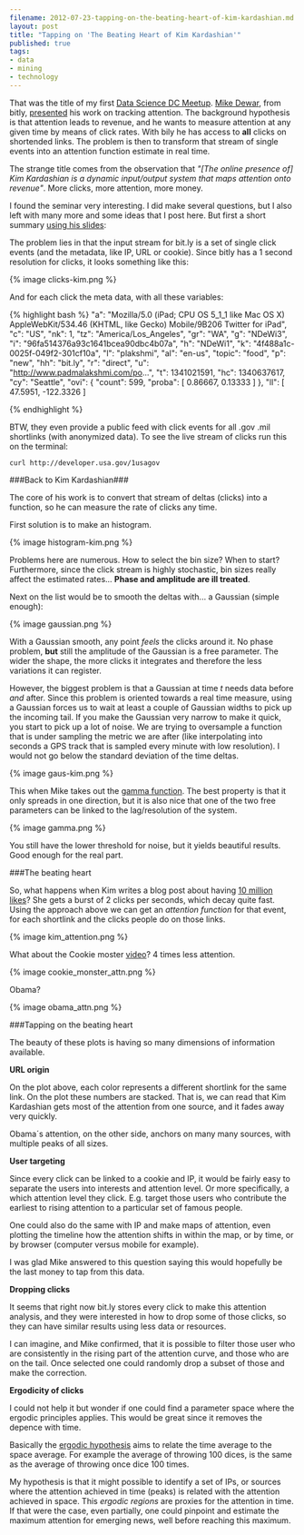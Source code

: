 ```yaml
---
filename: 2012-07-23-tapping-on-the-beating-heart-of-kim-kardashian.md
layout: post
title: "Tapping on 'The Beating Heart of Kim Kardashian'"
published: true 
tags:
- data
- mining
- technology
---
```


That was the title of my first [Data Science DC
Meetup](http://www.meetup.com/Data-Science-DC/events/70123182/). [Mike
Dewar](http://www.twitter.com/mikedewar), from bitly,
[presented](https://github.com/mikedewar/beatingheart) his work on tracking attention. The
background hypothesis is that attention leads to revenue, and he wants
to measure attention at any given time by means of click rates. With bily he has access to **all** clicks on
shortended links. The problem is then to transform that stream of single
events into an attention function estimate in real time.

The strange title comes from the observation that *"[The online presence of] Kim Kardashian is a dynamic input/output system that maps attention onto revenue"*. More clicks, more attention, more money. 

I found the seminar very interesting. I did make several questions,  but I also left with many more and some ideas that I post here. But first a short summary [using his slides](https://github.com/mikedewar/beatingheart):

<!--more-->
The problem lies in that the input stream for bit.ly is a set of single click events
(and the metadata, like IP, URL or cookie). Since bitly has a 1 second
resolution for clicks, it looks something like this:

{% image clicks-kim.png %}

And for each click the meta data, with all these variables:

{% highlight bash %}
"a": "Mozilla/5.0 (iPad; CPU OS 5_1_1 like Mac OS X) AppleWebKit/534.46
(KHTML, like Gecko) Mobile/9B206 Twitter for iPad",
"c": "US",
"nk": 1,
"tz": "America/Los_Angeles",
"gr": "WA",
"g": "NDeWi3",
"i": "96fa514376a93c1641bcea90dbc4b07a",
"h": "NDeWi1",
"k": "4f488a1c-0025f-049f2-301cf10a",
"l": "plakshmi",
"al": "en-us",
"topic": "food",
"p": "new",
"hh": "bit.ly",
"r": "direct",
"u": "http://www.padmalakshmi.com/po...",
"t": 1341021591,
"hc": 1340637617,
"cy": "Seattle",
"ovi": {
"count": 599,
"proba": [
  0.86667,
  0.13333
]
},
"ll": [
 47.5951,
 -122.3326
 ]

{% endhighlight %}

BTW, they even provide a public feed with click events for all .gov .mil
shortlinks (with anonymized data). To see the live stream of clicks run this
on the terminal:

    curl http://developer.usa.gov/1usagov

###Back to Kim Kardashian###

The core of his work is to convert that stream of deltas (clicks) into a
function, so he can measure the rate of clicks any time. 

First solution
is to make an histogram.

{% image histogram-kim.png  %}

Problems here are numerous. How to select the bin size? When to start?
Furthermore, since the click stream is highly stochastic, bin sizes
really affect the estimated rates... **Phase and amplitude are ill treated**.

Next on the list would be to smooth the deltas with... a Gaussian
(simple enough):

{% image gaussian.png   %}

With a Gaussian smooth, any point *feels* the clicks around it. No phase problem, **but** still the amplitude of the Gaussian is
a free parameter. The wider the shape, the more clicks it integrates and
therefore the less variations it can register. 

However, the biggest problem is that
a Gaussian at time *t* needs data before *and* after. Since this problem
is oriented towards a real time measure, using a Gaussian forces us to wait at
least a couple of Gaussian widths to pick up the incoming tail. If you
make the Gaussian very narrow to make it quick, you start to pick up a
lot of noise. We are trying to oversample a function
that is under sampling the metric we are after (like interpolating into
seconds a GPS track that is sampled every minute with low resolution). I
would not go below the standard deviation of the time deltas. 


{% image gaus-kim.png  %}

This when Mike takes out the [gamma function](http://en.wikipedia.org/wiki/Gamma_distribution). The best property is that
it only spreads in one direction, but it is also nice that one of the
two free parameters can be linked to the lag/resolution of the system.

{% image gamma.png  %}

You still have the lower threshold for noise, but it yields beautiful
results. Good enough for the real part.


###The beating heart

So, what happens when Kim writes a blog post about having [10 million
likes](http://www.celebuzz.com/2012-07-10/kim-kardashian-thanks-to-all-10-million-of-you/)? She gets a burst of 2 clicks per seconds, which decay quite fast. Using the approach above we can get an *attention function* for that event, for each shortlink and the clicks people do on those links.


{% image kim_attention.png  %}

What about the Cookie moster [video](http://www.youtube.com/watch?v=-qTIGg3I5y8)? 4
times less attention.


{% image cookie_monster_attn.png  %}

Obama?


{% image obama_attn.png  %}


###Tapping on the beating heart

The beauty of these plots is having so many dimensions of information available.


**URL origin**

On the plot above, each color represents a different shortlink for the
same link. On the plot these numbers are stacked. That is,
we can read that Kim Kardashian gets most of the attention from one source, and it fades away
very quickly. 

Obama´s attention, on the other side, anchors on many many sources, with
multiple peaks of all sizes.

**User targeting**

Since every click can be linked to a cookie and IP, it would be fairly
easy to separate the users into interests and attention level. Or more
specifically, a which attention level they click. E.g. target those
users who contribute the earliest to rising attention to a particular
set of famous people. 

One could also do the same with IP and make maps
of attention, even plotting the timeline how the attention shifts in
within the map, or by time, or by browser (computer versus mobile for
example).

I was glad Mike answered to this question saying this would hopefully be the
last money to tap from this data. 

**Dropping clicks**

It seems that right now bit.ly stores every click to make this
attention analysis, and they were interested in how to drop some of
those clicks, so they can have similar results using less data or
resources.

I can imagine, and Mike confirmed, that it is possible to filter those
user who are consistently in the rising part of the attention curve, and
those who are on the tail. Once selected one could randomly drop a
subset of those and make the correction.



**Ergodicity of clicks**

I could not help it but wonder if one could find a parameter space where the
ergodic principles applies. This would be great since it removes the
depence with time.

Basically the [ergodic hypothesis](http://en.wikipedia.org/wiki/Ergodic_theory)
 aims to relate the time average to the space average. For example
the average of throwing 100 dices, is the same as the average of
throwing once dice 100 times.

My hypothesis is that it might possible to identify a set of IPs, or
sources where the attention achieved in time (peaks) is related with the
attention achieved in space. This *ergodic regions* are proxies for the attention in time. If that were the case, even partially, one
could pinpoint and estimate the maximum attention for emerging news, well before reaching this maximum.


